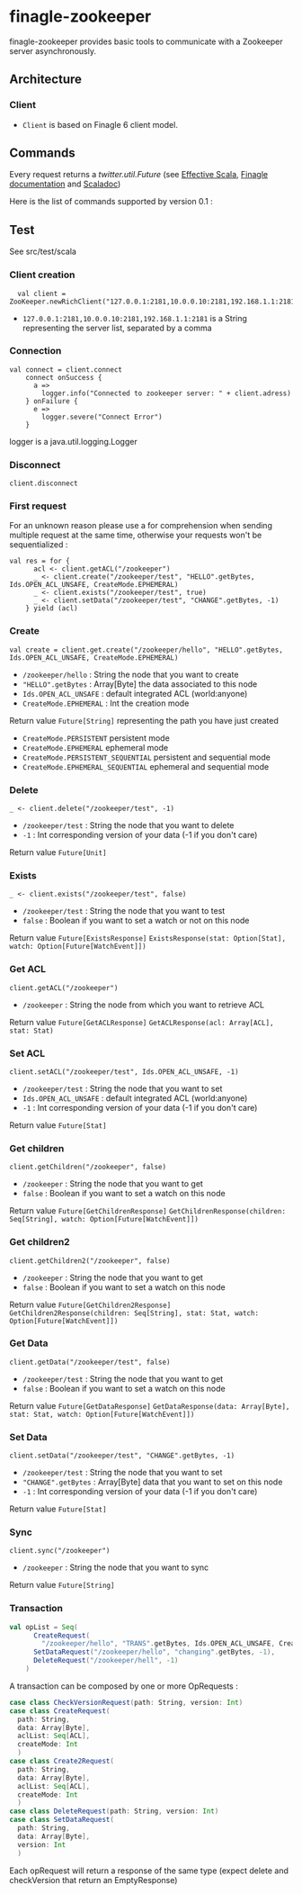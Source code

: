 # finagle-zookeeper

finagle-zookeeper provides basic tools to communicate with a Zookeeper server asynchronously.

## Architecture
### Client
- `Client` is based on Finagle 6 client model.

## Commands

Every request returns a *twitter.util.Future* (see [Effective Scala](http://twitter.github.io/effectivescala/#Concurrency-Futures),
[Finagle documentation](https://twitter.github.io/scala_school/finagle.html#Future) and [Scaladoc](http://twitter.github.io/util/util-core/target/doc/main/api/com/twitter/util/Future.html))

Here is the list of commands supported by version 0.1 :

## Test
See src/test/scala

### Client creation
```
  val client = ZooKeeper.newRichClient("127.0.0.1:2181,10.0.0.10:2181,192.168.1.1:2181")
```
- `127.0.0.1:2181,10.0.0.10:2181,192.168.1.1:2181` is a String representing the server list, separated by a comma

### Connection
```
val connect = client.connect
    connect onSuccess {
      a =>
        logger.info("Connected to zookeeper server: " + client.adress)
    } onFailure {
      e =>
        logger.severe("Connect Error")
    }
```
logger is a java.util.logging.Logger

### Disconnect
```
client.disconnect
```

### First request
For an unknown reason please use a for comprehension when sending multiple request at the same time, otherwise your requests won't be sequentialized :

```
val res = for {
      acl <- client.getACL("/zookeeper")
      _ <- client.create("/zookeeper/test", "HELLO".getBytes, Ids.OPEN_ACL_UNSAFE, CreateMode.EPHEMERAL)
      _ <- client.exists("/zookeeper/test", true)
      _ <- client.setData("/zookeeper/test", "CHANGE".getBytes, -1)
    } yield (acl)
```

### Create
```
val create = client.get.create("/zookeeper/hello", "HELLO".getBytes, Ids.OPEN_ACL_UNSAFE, CreateMode.EPHEMERAL)
```
- `/zookeeper/hello` : String the node that you want to create
- `"HELLO".getBytes` : Array[Byte] the data associated to this node
- `Ids.OPEN_ACL_UNSAFE` : default integrated ACL (world:anyone)
- `CreateMode.EPHEMERAL` : Int the creation mode

Return value `Future[String]` representing the path you have just created

- `CreateMode.PERSISTENT` persistent mode
- `CreateMode.EPHEMERAL` ephemeral mode
- `CreateMode.PERSISTENT_SEQUENTIAL` persistent and sequential mode
- `CreateMode.EPHEMERAL_SEQUENTIAL` ephemeral and sequential mode


### Delete
```
_ <- client.delete("/zookeeper/test", -1)
```
- `/zookeeper/test` : String the node that you want to delete
- `-1` : Int corresponding version of your data (-1 if you don't care)

Return value `Future[Unit]`

### Exists
```
_ <- client.exists("/zookeeper/test", false)
```
- `/zookeeper/test` : String the node that you want to test
- `false` : Boolean if you want to set a watch or not on this node

Return value `Future[ExistsResponse]` `ExistsResponse(stat: Option[Stat], watch: Option[Future[WatchEvent]])`

### Get ACL
```
client.getACL("/zookeeper")
```
- `/zookeeper` : String the node from which you want to retrieve ACL

Return value `Future[GetACLResponse]` `GetACLResponse(acl: Array[ACL], stat: Stat)`

### Set ACL
```
client.setACL("/zookeeper/test", Ids.OPEN_ACL_UNSAFE, -1)
```
- `/zookeeper/test` : String the node that you want to set
- `Ids.OPEN_ACL_UNSAFE` : default integrated ACL (world:anyone)
- `-1` : Int corresponding version of your data (-1 if you don't care)

Return value `Future[Stat]`

### Get children
```
client.getChildren("/zookeeper", false)
```
- `/zookeeper` : String the node that you want to get
- `false` : Boolean if you want to set a watch on this node

Return value `Future[GetChildrenResponse]` `GetChildrenResponse(children: Seq[String], watch: Option[Future[WatchEvent]])`

### Get children2
```
client.getChildren2("/zookeeper", false)
```
- `/zookeeper` : String the node that you want to get
- `false` : Boolean if you want to set a watch on this node

Return value `Future[GetChildren2Response]` `GetChildren2Response(children: Seq[String], stat: Stat, watch: Option[Future[WatchEvent]])`

### Get Data
```
client.getData("/zookeeper/test", false)
```
- `/zookeeper/test` : String the node that you want to get
- `false` : Boolean if you want to set a watch on this node

Return value `Future[GetDataResponse]` `GetDataResponse(data: Array[Byte], stat: Stat, watch: Option[Future[WatchEvent]])`

### Set Data
```
client.setData("/zookeeper/test", "CHANGE".getBytes, -1)
```
- `/zookeeper/test` : String the node that you want to set
- `"CHANGE".getBytes` : Array[Byte] data that you want to set on this node
- `-1` : Int corresponding version of your data (-1 if you don't care)

Return value `Future[Stat]`

### Sync
```
client.sync("/zookeeper")
```
- `/zookeeper` : String the node that you want to sync

Return value `Future[String]`

### Transaction

```scala
val opList = Seq(
      CreateRequest(
        "/zookeeper/hello", "TRANS".getBytes, Ids.OPEN_ACL_UNSAFE, CreateMode.EPHEMERAL),
      SetDataRequest("/zookeeper/hello", "changing".getBytes, -1),
      DeleteRequest("/zookeeper/hell", -1)
    )
```
A transaction can be composed by one or more OpRequests :
```scala
case class CheckVersionRequest(path: String, version: Int)
case class CreateRequest(
  path: String,
  data: Array[Byte],
  aclList: Seq[ACL],
  createMode: Int
  )
case class Create2Request(
  path: String,
  data: Array[Byte],
  aclList: Seq[ACL],
  createMode: Int
  )
case class DeleteRequest(path: String, version: Int)
case class SetDataRequest(
  path: String,
  data: Array[Byte],
  version: Int
  )
```
Each opRequest will return a response of the same type (expect delete and checkVersion that return an EmptyResponse)